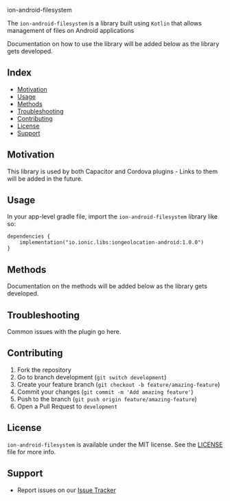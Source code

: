 ion-android-filesystem

The `ion-android-filesystem` is a library built using `Kotlin` that allows management of files on Android applications

Documentation on how to use the library will be added below as the library gets developed.


## Index

- [Motivation](#motivation)
- [Usage](#usage)
- [Methods](#methods)
- [Troubleshooting](#troubleshooting)
- [Contributing](#contributing)
- [License](#license)
- [Support](#support)

## Motivation

This library is used by both Capacitor and Cordova plugins - Links to them will be added in the future.

## Usage

In your app-level gradle file, import the `ion-android-filesystem` library like so:

```
dependencies {
    implementation("io.ionic.libs:iongeolocation-android:1.0.0")
}
```

## Methods

Documentation on the methods will be added below as the library gets developed.


## Troubleshooting

Common issues with the plugin go here.

## Contributing

1. Fork the repository
2. Go to branch development (`git switch development`)
3. Create your feature branch (`git checkout -b feature/amazing-feature`)
4. Commit your changes (`git commit -m 'Add amazing feature'`)
5. Push to the branch (`git push origin feature/amazing-feature`)
6. Open a Pull Request to `development`

## License

`ion-android-filesystem` is available under the MIT license. See the [LICENSE](LICENSE) file for more info.

## Support

- Report issues on our [Issue Tracker](https://github.com/ionic-team/ion-android-filesystem/issues)